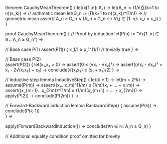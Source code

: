 theorem CauchyMeanTheorem() {
  let(x[1..n]: ℝ₊) →
  let(A_n := (1/n)∑(k=1 to n)(x_k)) →  // arithmetic mean
  let(G_n := (∏(k=1 to n)(x_k))^(1/n)) →  // geometric mean
  assert(
    A_n ≥ G_n ∧
    (A_n = G_n ↔ ∀i,j ∈ {1..n}: x_i = x_j)
  )
}

proof CauchyMeanTheorem() {
  // Proof by induction
  let(P(n) := "∀x[1..n] ∈ ℝ₊: A_n ≥ G_n") →
  
  // Base case P(1)
  assert(P(1)) {
    x_1/1 ≥ x_1^(1/1)  // trivially true
  } →

  // Base case P(2)  
  assert(P(2)) {
    let(x₁,x₂ > 0) →
    assert(0 ≤ (√x₁ - √x₂)²) →
    assert((√x₁ - √x₂)² = x₁ - 2√(x₁x₂) + x₂) →
    conclude(√(x₁x₂) ≤ (x₁ + x₂)/2)
  } →

  // Inductive step
  lemma InductiveStep() {
    let(k ≥ 1) →
    let(m = 2^k) →
    assume(P(m)) →
    assert((x₁...x_m)^(1/m) ≤ (1/m)(x₁ + ... + x_m)) →
    assert((x_{m+1}...x_{2m})^(1/m) ≤ (1/m)(x_{m+1} + ... + x_{2m})) →
    apply(P(2)) →
    conclude(P(2m))
  } →

  // Forward-Backward induction
  lemma BackwardStep() {
    assume(P(k)) →
    conclude(P(k-1))  
  } →

  apply(ForwardBackwardInduction()) →
  conclude(∀n ∈ ℕ: A_n ≥ G_n) 
}

// Additional equality condition proof omitted for brevity